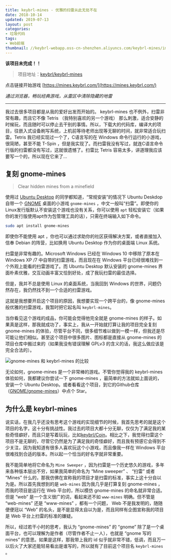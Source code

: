 ```yaml
---
title: keybrl-mines - 优雅的扫雷从此无处不在
date: 2018-10-14
updated: 2019-07-13
layout: post
categories:
- 垃圾代码
tags:
- Web前端
thumbnail: //keybrl-webapp.oss-cn-shenzhen.aliyuncs.com/keybrl-mines/image/compare.png
---
```


**该项目未完成！！**

> 项目地址：[keybrl/keybrl-mines](https://github.com/keybrl/keybrl-mines/)

点击链接开始游戏 [https://mines.keybrl.com/](https://mines.keybrl.com/)

*通过浏览器，畅玩经典游戏，从雷区中清除隐藏的地雷*

---

我过去很多项目都是从我的爱好出发而开始的。 keybrl-mines 也不例外，扫雷非常有趣，而且它不像 Tetris （我特别喜欢的另一个游戏） 那么刺激，适合安静的时候玩，而且随时可以停止去干别的事情。所以，下载大的代码库，编译大的项目，往嵌入式设备刷写系统，上机前等待老师出现等无聊的时间，就非常适合玩扫雷。Tetris 我已经实现过一个了，C语言写的在 Windows 命令行运行的小游戏，很简陋，甚至不能 T-Spin ，但是我实现了。而扫雷我没有写过，就连C语言命令行版的扫雷都没有写过，这就很遗憾了。扫雷比 Tetris 容易太多，讲道理我应该要写一个的，所以现在它来了...

## 复刻 gnome-mines

> Clear hidden mines from a minefield

使用过 [Ubuntu Desktop](https://www.ubuntu.com/global) 的同学都知道，“常规安装”的情况下 Ubuntu Deskdop 自带一个 [GNOME](https://www.gnome.org/) 桌面的小游戏 `gnome-mines` ，中文一般叫“扫雷”。即使你的Linux发行版默认不安装这个游戏也没有关系，你可以使用 `apt` 轻松安装它（如果你的发行版使用apt作为包管理工具的话），只需在终端输入如下命令。

```bash
sudo apt install gnome-mines
```

即使你不能使用 apt ，你也可以通过求助你的社区获得解决方案，或者直接加入信奉 Debian 的阵营，比如换用 Ubuntu Desktop 作为你的桌面端 Linux 系统。

扫雷是非常有趣的。Microsoft Windows 已经在 Windows 10 中移除了原本在 Windows XP /7 中自带的扫雷游戏，而且现在在 Windows 平台已经很难找到一个外观上能看的扫雷游戏了。而 Ubuntu Desktop 默认安装的 gnome-mines 界面朴素优雅，交互动画丰富又恰到好处，成了我玩扫雷的最佳选择。

但是，我并不总是使用 Linux 的桌面系统，当我回到 Windows 的世界，问题仍然存在，我仍然找不到一个合适的扫雷游戏。

这就是我想要开启这个项目的原因，我想要实现一个跨平台的，像 gnome-mines 般优雅的扫雷游戏，我暂时把它起名叫 `keybrl-mines`。

当你看见这个游戏的成品，你可能会觉得他完全就是 gnome-mines 的样子。如果真是这样，那我就成功了，事实上，我从一开始就打算让我的项目完全复刻 gnome-mines 的体验，尽管平台不同，很多细节难以做到一模一样，但我还是尽可能让他们相似。甚至这个项目中很多图片、图标都是直接从 gnome-mines 的项目仓库中搬过来的（如果我没有错误理解 GPLv3 的含义的话，我这么做应该是完全合法的）。

![gnome-mines 和 keybrl-mines 的比较](//keybrl-webapp.oss-cn-shenzhen.aliyuncs.com/keybrl-mines/image/compare.png "gnome-mines 和 keybrl-mines 的比较")

无论如何，gnome-mines 是一个非常棒的游戏。不管你觉得我的 keybrl-mines 体验如何，我都建议你尝试一下 gnome-mines ，最简单的方法就如上面说的，安装一个 Ubuntu Desktop。或者看看这个项目，到它的Github仓库（[GNOME/gnome-mines](https://github.com/GNOME/gnome-mines)）中点个 Star。

## 为什么是 keybrl-mines

说实话，在我几乎还没有思考这个游戏的实现细节的时候，我首先思考的就是这个项目的名字，这十分有挑战性。我过去的项目大都十分无聊，仅仅为了满足我的某些奇怪癖好，而且只是写着玩玩，比如[keybrl/Coin](https://github.com/keybrl/Coin)。相比之下，我觉得扫雷这个项目不是无聊的，尽管它仍然是为了满足我的奇怪癖好，而且我有预感它会得到不少关注，因为我知道有很多人喜欢玩这个小游戏，而且像我一样在 Windows 平台很难找到合适的版本。所以起一个恰当的好名字就非常重要。

我不能简单地将它命名为 `Mine Sweeper` ，因为扫雷是一个历史悠久的游戏，多年来各种版本层出不穷，如果我简单的命名为 “Mine sweeper” 、 “扫雷” 或者 “Mines” 什么的，那我仿佛在宣称我的项目才是扫雷的标准，事实上这十分自以为是。所以首先我想到的是 `web-mines` 因为我几乎是打算复刻 gnome-mines ，而我的项目是运行在 Web 平台的，所以模仿 gnome-mines 的命名就非常合适。但是 “web” 是一个含义很广的词，看起来还不如 `www-mines` 明确。但不管是 “web-mines” 还是 “www-mines” ，都有一个问题， Web 不是我发明的，随随便便冠以 “Web” 的名头，是不是显得太自以为是，而且同样有企图宣称我的项目是 Web 平台上扫雷的标准的嫌疑。

所以，经过若干小时的思考，我认为 “gnome-mines” 的 “gnome” 除了是一个桌面平台，也可以理解为是作者（尽管作者不止一人），也就是 “gnome 写的 mines” 的意思。如果是这样，那我带上我的 id 似乎就非常不错，低调，而且万一以后火了大家还能轻易看出是谁写的，所以就有了目前这个项目名 `keybrl-mines` 。
